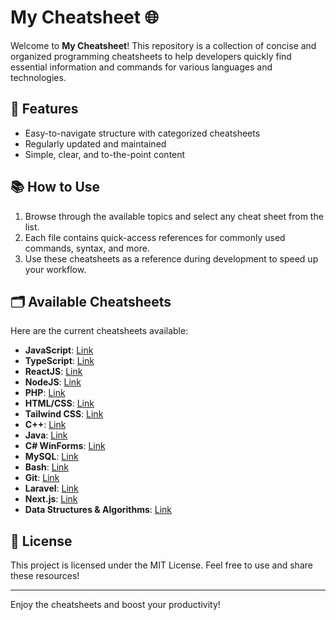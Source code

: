 # My Cheatsheet 🌐

Welcome to **My Cheatsheet**! This repository is a collection of concise and organized programming cheatsheets to help developers quickly find essential information and commands for various languages and technologies.

## 🚀 Features
- Easy-to-navigate structure with categorized cheatsheets
- Regularly updated and maintained
- Simple, clear, and to-the-point content

## 📚 How to Use
1. Browse through the available topics and select any cheat sheet from the list.
2. Each file contains quick-access references for commonly used commands, syntax, and more.
3. Use these cheatsheets as a reference during development to speed up your workflow.

## 🗂️ Available Cheatsheets
Here are the current cheatsheets available:

- **JavaScript**: [Link](https://github.com/mackka2k/my-cheatsheet/blob/main/%5BJAVASCRIPT%5D/js.md)
- **TypeScript**: [Link](https://github.com/mackka2k/my-cheatsheet/blob/main/%5BTYPESCRIPT%5D/ts.md)
- **ReactJS**: [Link](https://github.com/mackka2k/my-cheatsheet/blob/main/%5BREACT%5D/react.md)
- **NodeJS**: [Link](https://github.com/mackka2k/my-cheatsheet/blob/main/%5BNODEJS%5D/node.md)
- **PHP**: [Link](https://github.com/mackka2k/my-cheatsheet/blob/main/%5BPHP%5D/index.md)
- **HTML/CSS**: [Link](https://github.com/mackka2k/my-cheatsheet/blob/main/%5BHTML%2BCSS%5D/html.md)
- **Tailwind CSS**: [Link](https://github.com/mackka2k/my-cheatsheet/blob/main/%5BTAILWIND-CSS%5D/twcss.md)
- **C++**: [Link](https://github.com/mackka2k/my-cheatsheet/blob/main/%5BC%2B%2B%5D/cpp.md)
- **Java**: [Link](https://github.com/mackka2k/my-cheatsheet/blob/main/%5BJAVA%5D/java.md)
- **C# WinForms**: [Link](https://github.com/mackka2k/my-cheatsheet/blob/main/%5BWINFORMS%5D/C%23-WINFORMS.md)
- **MySQL**: [Link](https://github.com/mackka2k/my-cheatsheet/blob/main/%5BMYSQL%5D/mysql.md)
- **Bash**: [Link](https://github.com/mackka2k/my-cheatsheet/blob/main/%5BBASH%5D/bash.sh)
- **Git**: [Link](https://github.com/mackka2k/my-cheatsheet/blob/main/%5BGIT%5D/git.md)
- **Laravel**: [Link](https://github.com/mackka2k/my-cheatsheet/blob/main/%5BLARAVEL%5D/laravel.md)
- **Next.js**: [Link](https://github.com/mackka2k/my-cheatsheet/blob/main/%5BNEXT-JS%5D/nextjs.md)
- **Data Structures & Algorithms**: [Link](https://github.com/mackka2k/my-cheatsheet/blob/main/%5BDATA_STRUCTURES_ALGORITHMS%5D/data.md)

## 📄 License
This project is licensed under the MIT License. Feel free to use and share these resources!

---

Enjoy the cheatsheets and boost your productivity!
